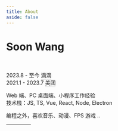 ```yaml
---
title: About
aside: false
---
```


<style>
.soon{
  a {
      color: inherit !important;
      font-weight: inherit !important;
      text-decoration: none !important;
      padding-bottom: 1.5px;
      border-bottom: 1.5px solid rgba(125,125,125,.3);
      transition: border 0.3s ease-in-out !important;
  }
  a:hover {
      color: inherit !important;
      border-bottom: 1.5px solid rgba(125,125,125,1);
      transition: border .3s ease-in-out !important;
  }
  hr{
    width: 13% !important
  }
}
</style>

<H1><span text-rainbow>Soon Wang</span></H1>

<br>
<div class='soon'>

<span >2023.8</span>
<span left-17 absolute >-</span >
<span left-23 absolute >至今</span >
<span left-45 absolute >[<span i-arcticons-didi-food role="img" aria-hidden="true" w4.5 h4.5 /> 滴滴](https://www.didiglobal.com/)</span ><br>
<span >2021.1</span>
<span left-17 absolute >-</span >
<span left-23 absolute >2023.7</span >
<span left-45 absolute >[<IconMeituan w4.5 h4.5 inline-block align-sub op75 pb-0.2 /> 美团](https://www.meituan.com/)</span><br>

Web 端、PC 桌面端、小程序工作经验 <br>
技术栈：JS, TS, Vue, React, Node, Electron

<!-- 热爱开源，热爱生活<br> -->
编程之外，喜欢音乐、动漫、FPS 游戏 ..

--- 

[<span i-simple-icons-github w4 h4 pb-5 op75 />](https://github.com/wangshunnn/)&nbsp;&nbsp;[<span i-simple-icons-juejin w4 h4 pb-5 op80 />](https://juejin.cn/user/2129123907471864/posts)&nbsp;&nbsp;[<span i-simple-icons-leetcode w4 h4 pb-5 op75 />](https://leetcode.cn/u/soon-8)&nbsp;&nbsp;[<span i-simple-icons-zhihu w4 h4 pb-5 op70 />](https://www.zhihu.com/people/wangshunnn)&nbsp;&nbsp;[<span i-simple-icons-x w4 h4 pb-5 op75 />](https://twitter.com/wangshunnn)
</div>

